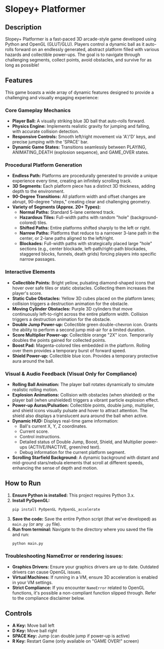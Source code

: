 # Slopey+ Platformer

## Description

Slopey+ Platformer is a fast-paced 3D arcade-style game developed using Python and OpenGL (GLUT/GLU). Players control a dynamic ball as it auto-rolls forward on an endlessly generated, abstract platform filled with various hazards and collectible power-ups. The goal is to navigate through challenging segments, collect points, avoid obstacles, and survive for as long as possible!

## Features

This game boasts a wide array of dynamic features designed to provide a challenging and visually engaging experience:

### Core Gameplay Mechanics

*   **Player Ball:** A visually striking blue 3D ball that auto-rolls forward.
*   **Physics Engine:** Implements realistic gravity for jumping and falling, with accurate collision detection.
*   **Responsive Controls:** Smooth left/right movement via 'A'/'D' keys, and precise jumping with the 'SPACE' bar.
*   **Dynamic Game States:** Transitions seamlessly between PLAYING, ANIMATING_DEATH (explosion sequence), and GAME_OVER states.

### Procedural Platform Generation

*   **Endless Path:** Platforms are procedurally generated to provide a unique experience every time, creating an infinitely scrolling track.
*   **3D Segments:** Each platform piece has a distinct 3D thickness, adding depth to the environment.
*   **90-Degree Transitions:** All platform width and offset changes are abrupt, 90-degree "steps," creating clear and challenging geometry.
*   **Variety of Segments (Approx. 20+ Types):**
    *   **Normal Paths:** Standard 5-lane centered track.
    *   **Hazardous Tiles:** Full-width paths with random "hole" (background-colored) tiles.
    *   **Shifted Paths:** Entire platforms shifted sharply to the left or right.
    *   **Narrow Paths:** Platforms that reduce to a narrower 3-lane path in the center, or 2-lane paths aligned to the left/right.
    *   **Blockades:** Full-width paths with strategically placed large "hole" sections (e.g., center blockade, left-path/right-path blockades, staggered blocks, funnels, death grids) forcing players into specific narrow passages.

### Interactive Elements

*   **Collectible Points:** Bright yellow, pulsating diamond-shaped icons that hover over safe tiles or static obstacles. Collecting them increases the player's score.
*   **Static Cube Obstacles:** Yellow 3D cubes placed on the platform lanes; collision triggers a destruction animation for the obstacle.
*   **Moving Cylinder Obstacles:** Purple 3D cylinders that move continuously left-to-right across the entire platform width. Collision triggers a destruction animation for the obstacle.
*   **Double Jump Power-up:** Collectible green double-chevron icon. Grants the ability to perform a second jump mid-air for a limited duration.
*   **Score Multiplier Power-up:** Collectible orange "2X" icon. Temporarily doubles the points gained for collected points.
*   **Boost Pad:** Magenta-colored tiles embedded in the platform. Rolling over them provides a temporary burst of forward speed.
*   **Shield Power-up:** Collectible blue icon. Provides a temporary protective aura around the ball.

### Visual & Audio Feedback (Visual Only for Compliance)

*   **Rolling Ball Animation:** The player ball rotates dynamically to simulate realistic rolling motion.
*   **Explosion Animations:** Collision with obstacles (when shielded) or the player ball (when unshielded) triggers a vibrant particle explosion effect.
*   **Power-up Auras/Pulsation:** Collectible points, double jump, multiplier, and shield icons visually pulsate and hover to attract attention. The shield also displays a translucent aura around the ball when active.
*   **Dynamic HUD:** Displays real-time game information:
    *   Ball's current X, Y, Z coordinates.
    *   Current score.
    *   Control instructions.
    *   Detailed status of Double Jump, Boost, Shield, and Multiplier power-ups (ACTIVE/INACTIVE, green/red text).
    *   Debug information for the current platform segment.
*   **Scrolling Starfield Background:** A dynamic background with distant and mid-ground stars/nebula elements that scroll at different speeds, enhancing the sense of depth and motion.

## How to Run

1.  **Ensure Python is installed:** This project requires Python 3.x.
2.  **Install PyOpenGL:**
    ```bash
    pip install PyOpenGL PyOpenGL_accelerate
    ```
3.  **Save the code:** Save the entire Python script (that we've developed) as `main.py` (or any `.py` file).
4.  **Run from terminal:** Navigate to the directory where you saved the file and run:
    ```bash
    python main.py
    ```

### Troubleshooting NameError or rendering issues:

*   **Graphics Drivers:** Ensure your graphics drivers are up to date. Outdated drivers can cause OpenGL issues.
*   **Virtual Machines:** If running in a VM, ensure 3D acceleration is enabled in your VM settings.
*   **Strict Compliance:** If you encounter `NameError` related to OpenGL functions, it's possible a non-compliant function slipped through. Refer to the compliance disclaimer below.

## Controls

*   **A Key:** Move ball left
*   **D Key:** Move ball right
*   **SPACE Key:** Jump (can double jump if power-up is active)
*   **R Key:** Restart Game (only available on "GAME OVER!" screen)